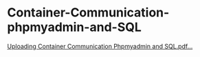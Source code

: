 # Container-Communication-phpmyadmin-and-SQL
[Uploading Container Communication Phpmyadmin and SQL.pdf…]()
